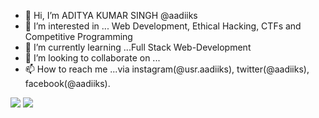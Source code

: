 - 👋 Hi, I’m ADITYA KUMAR SINGH @aadiiks
- 👀 I’m interested in ... Web Development, Ethical Hacking, CTFs and Competitive Programming
- 🌱 I’m currently learning ...Full Stack Web-Development
- 💞️ I’m looking to collaborate on ...
- 📫 How to reach me ...via instagram(@usr.aadiiks), twitter(@aadiiks), facebook(@aadiiks).

<!---
aadiiks/aadiiks is a ✨ special ✨ repository because its `README.md` (this file) appears on your GitHub profile.
You can click the Preview link to take a look at your changes.
--->

<img src="https://github-readme-stats.vercel.app/api?username=aadiiks&&show_icons=true&title_color=ffffff&icon_color=bb2acf&text_color=daf7dc&bg_color=151515">

<img src="https://github-readme-stats.vercel.app/api/top-langs/?username=aadiiks">
